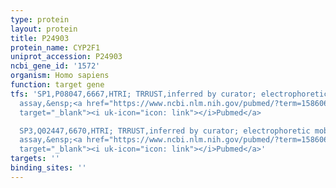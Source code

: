 ```yaml
---
type: protein
layout: protein
title: P24903
protein_name: CYP2F1
uniprot_accession: P24903
ncbi_gene_id: '1572'
organism: Homo sapiens
function: target gene
tfs: 'SP1,P08047,6667,HTRI; TRRUST,inferred by curator; electrophoretic mobility shift
  assay,&ensp;<a href="https://www.ncbi.nlm.nih.gov/pubmed/?term=15860659%5Buid%5D"
  target="_blank"><i uk-icon="icon: link"></i>Pubmed</a>

  SP3,Q02447,6670,HTRI; TRRUST,inferred by curator; electrophoretic mobility shift
  assay,&ensp;<a href="https://www.ncbi.nlm.nih.gov/pubmed/?term=15860659%5Buid%5D"
  target="_blank"><i uk-icon="icon: link"></i>Pubmed</a>'
targets: ''
binding_sites: ''
---
```

